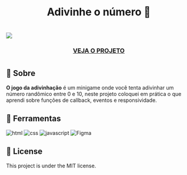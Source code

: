 <h1 align="center">
    Adivinhe o número 📒
</h1>

<h1>
    <img src="image.png"/>
    <h3 align="center">
        <a href="">VEJA O PROJETO</a>
    <h3/>
<h1/>

## 📕 Sobre
**O jogo da adivinhação** é um minigame onde você tenta adivinhar um número randômico entre 0 e 10, neste projeto coloquei em prática o que aprendi sobre funções de callback, eventos e responsividade.

## 🔨 Ferramentas
![html](https://img.shields.io/badge/HTML-239120?style=for-the-badge&logo=html5&logoColor=white)
![css](https://img.shields.io/badge/CSS-239120?&style=for-the-badge&logo=css3&logoColor=white)
![javascript](https://img.shields.io/badge/JavaScript-F7DF1E?style=for-the-badge&logo=javascript&logoColor=black)
![Figma](https://img.shields.io/badge/Figma-F24E1E?style=for-the-badge&logo=figma&logoColor=white)

## 📝 License 
This project is under the MIT license. 
